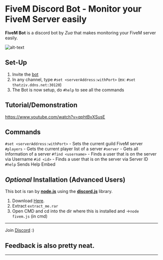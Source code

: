 # FiveM Discord Bot - Monitor your FiveM Server easily
**FiveM Bot** is a discord bot by *Zua* that makes monitoring your FiveM server easily.

![alt-text](https://github.com/ThatZiv/FiveM-Bot/blob/master/sample.PNG?raw=true)
## __Set-Up__ 
1. Invite the [bot](https://discordapp.com/oauth2/authorize?client_id=483787947070586880&permissions=8&scope=bot)
2. In any channel, type `#set <serverAddress:withPort>` (ex: `#set thatziv.ddns.net:30120`)
3. The Bot is now setup, do `#help` to see all the commands

 ## __Tutorial/Demonstration__
 https://www.youtube.com/watch?v=qphtBvXSusE
 
## __Commands__
`#set <serverAddress:withPort>` - Sets the current guild FiveM server
`#players` - Gets the current player list of a server
`#server` - Gets all information of a server
`#find <username>` - Finds a user that is on the server via Username
`#id <id>` - Finds a user that is on the server via Server ID
`#help` Sends Help Embed

## *Optional* __Installation__ (Advanced Users)
This bot is ran by [**node.js**](https://nodejs.org) using the [**discord.js**](https://discord.js.org/#/) library.
1. Download [Here](https://github.com/ThatZiv/FiveM-Bot).
2. Extract `extract_me.rar`
3. Open CMD and cd into the dir where this is installed and ->`node fivem.js` (in cmd)
---
Join [Discord](https://discord.gg/yWddFpQ) :)
## Feedback is also pretty neat.
-------
